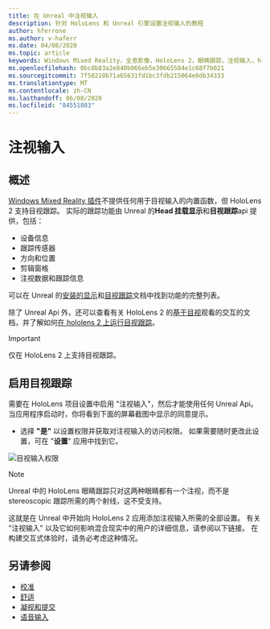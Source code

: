```yaml
---
title: 在 Unreal 中注视输入
description: 针对 HoloLens 和 Unreal 引擎设置注视输入的教程
author: hferrone
ms.author: v-haferr
ms.date: 04/08/2020
ms.topic: article
keywords: Windows Mixed Reality，全息影像，HoloLens 2，眼睛跟踪，注视输入，head 装入显示，Unreal 引擎
ms.openlocfilehash: 0bc8b83a2e840b066eb5e30665584e1c68f7b021
ms.sourcegitcommit: 7f50210b71a65631fd1bc3fdb215064e0db34333
ms.translationtype: MT
ms.contentlocale: zh-CN
ms.lasthandoff: 06/08/2020
ms.locfileid: "84551803"
---
```

# <a name="gaze-input"></a>注视输入

## <a name="overview"></a>概述

[Windows Mixed Reality 插件](https://docs.unrealengine.com/Platforms/VR/WMR/index.html)不提供任何用于目视输入的内置函数，但 HoloLens 2 支持目视跟踪。 实际的跟踪功能由 Unreal 的**Head 挂载显示**和**目视跟踪**api 提供，包括：

- 设备信息
- 跟踪传感器
- 方向和位置
- 剪辑窗格
- 注视数据和跟踪信息

可以在 Unreal 的[安装的显示](https://docs.unrealengine.com/BlueprintAPI/Input/HeadMountedDisplay/index.html)和[目视跟踪](https://docs.unrealengine.com/BlueprintAPI/EyeTracking/index.html)文档中找到功能的完整列表。

除了 Unreal Api 外，还可以查看有关 HoloLens 2 的[基于目视](eye-gaze-interaction.md)观看的交互的文档，并了解如何[在 hololens 2 上运行目视跟踪](https://docs.microsoft.com/windows/mixed-reality/eye-tracking)。

> [!IMPORTANT]
> 仅在 HoloLens 2 上支持目视跟踪。

## <a name="enabling-eye-tracking"></a>启用目视跟踪
需要在 HoloLens 项目设置中启用 "注视输入"，然后才能使用任何 Unreal Api。 当应用程序启动时，你将看到下面的屏幕截图中显示的同意提示。

- 选择 **"是"** 以设置权限并获取对注视输入的访问权限。 如果需要随时更改此设置，可在 "**设置**" 应用中找到它。

![目视输入权限](images/unreal/eye-input-permissions.png)

> [!NOTE] 
> Unreal 中的 HoloLens 眼睛跟踪只对这两种眼睛都有一个注视，而不是 stereoscopic 跟踪所需的两个射线，这不受支持。

这就是在 Unreal 中开始向 HoloLens 2 应用添加注视输入所需的全部设置。 有关 "注视输入" 以及它如何影响混合现实中的用户的详细信息，请参阅以下链接。 在构建交互式体验时，请务必考虑这种情况。

## <a name="see-also"></a>另请参阅
* [校准](calibration.md)
* [舒适](comfort.md)
* [凝视和提交](gaze-and-commit.md)
* [语音输入](voice-design.md)
